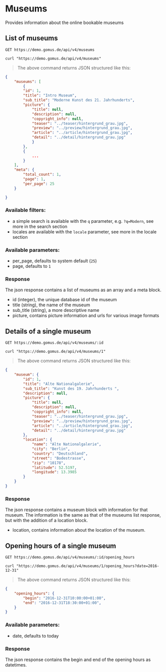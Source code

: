 # Museums

Provides information about the online bookable museums

## List of museums

`GET https://demo.gomus.de/api/v4/museums`

```shell
curl "https://demo.gomus.de/api/v4/museums"
```

> The above command returns JSON structured like this:

```json
{
    "museums": [
        {
        "id": 1,
        "title": "Intro Museum",
        "sub_title": "Moderne Kunst des 21. Jahrhunderts",
        "picture": {
            "title": null,
            "description": null,
            "copyright_info": null,
            "teaser": "../teaser/hintergrund_grau.jpg",
            "preview": "../preview/hintergrund_grau.jpg",
            "article": "../article/hintergrund_grau.jpg",
            "detail": "../detail/hintergrund_grau.jpg"
            }
        },
        {
            ...
        }
    ],
    "meta": {
        "total_count": 1,
        "page": 1,
        "per_page": 25
    }

}
```

### Available filters:

- a simple search is available with the `q` parameter, e.g. `?q=Modern`, see more in the search section
- locales are available with the `locale` parameter, see more in the locale section

### Available parameters:

- per_page, defaults to system default (`25`)
- page, defaults to `1`

### Response

The json response contains a list of museums as an array and a meta block.

- id (integer), the unique database id of the museum
- title (string), the name of the museum
- sub_title (string), a more descriptive name
- picture, contains picture information and urls for various image formats

## Details of a single museum

`GET https://demo.gomus.de/api/v4/museums/:id`

```shell
curl "https://demo.gomus.de/api/v4/museums/1"
```

> The above command returns JSON structured like this:

```json
{
    "museum": {
        "id": 1,
        "title": "Alte Nationalgalerie",
        "sub_title": "Kunst des 19. Jahrhunderts ",
        "description": null,
        "picture": {
            "title": null,
            "description": null,
            "copyright_info": null,
            "teaser": "../teaser/hintergrund_grau.jpg",
            "preview": "../preview/hintergrund_grau.jpg",
            "article": "../article/hintergrund_grau.jpg",
            "detail": "../detail/hintergrund_grau.jpg"
        },
        "location": {
            "name": "Alte Nationalgalerie",
            "city": "Berlin",
            "country": "Deutschland",
            "street": "Bodestrasse",
            "zip": "10178",
            "latitude": 52.5197,
            "longitude": 13.3985
        }
    }
}
```

### Response

The json response contains a museum block with information for that museum. The information is the same as that of the museums list response, but with the addition of a location block.

- location, contains information about the location of the museum.


## Opening hours of a single museum

`GET https://demo.gomus.de/api/v4/museums/:id/opening_hours`

```shell
curl "https://demo.gomus.de/api/v4/museums/1/opening_hours?date=2016-12-31"
```

> The above command returns JSON structured like this:

```json
{
    "opening_hours": {
        "begin": "2016-12-31T10:00:00+01:00",
        "end": "2016-12-31T18:30:00+01:00",
    }
}
```

### Available parameters:

- date, defaults to today

### Response

The json response contains the begin and end of the opening hours as datetimes.
